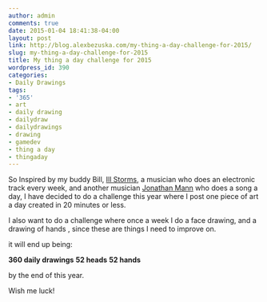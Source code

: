 ```yaml
---
author: admin
comments: true
date: 2015-01-04 18:41:38-04:00
layout: post
link: http://blog.alexbezuska.com/my-thing-a-day-challenge-for-2015/
slug: my-thing-a-day-challenge-for-2015
title: My thing a day challenge for 2015
wordpress_id: 390
categories:
- Daily Drawings
tags:
- '365'
- art
- daily drawing
- dailydraw
- dailydrawings
- drawing
- gamedev
- thing a day
- thingaday
---
```


So Inspired by my buddy Bill, [Ill Storms](https://soundcloud.com/klownikus), a musician who does an electronic track every week, and another musician [Jonathan Mann](https://twitter.com/songadaymann) who does a song a day, I have decided to do a challenge this year where I post one piece of art a day created in 20 minutes or less.

I also want to do a challenge where once a week I do a face drawing, and a drawing of hands , since these are things I need to improve on.

it will end up being:

**360 daily drawings**
**52 heads**
**52 hands**

by the end of this year.

Wish me luck!
